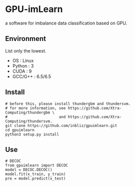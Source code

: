# GPU-imLearn
a software for imbalance data classification based on GPU. <br>

## Environment
List only the lowest. <br>
* OS      : Linux 
* Python  : 3 
* CUDA    : 9 
* GCC/G++ : 6.5/6.5 

## Install
```
# before this, please install thundergbm and thundersvm.
# for more information, see https://github.com/Xtra-Computing/thundergbm \
#                       and https://github.com/Xtra-Computing/thundersvm.
git clone https://github.com/inbliz/gpuimlearn.git
cd gpuimlearn
python3 setup.py install
```

## Use
```
# DECOC
from gpuimlearn import DECOC
model = DECOC.DECOC()
model.fit(x_train, y_train)
pre = model.predict(x_test)
```

